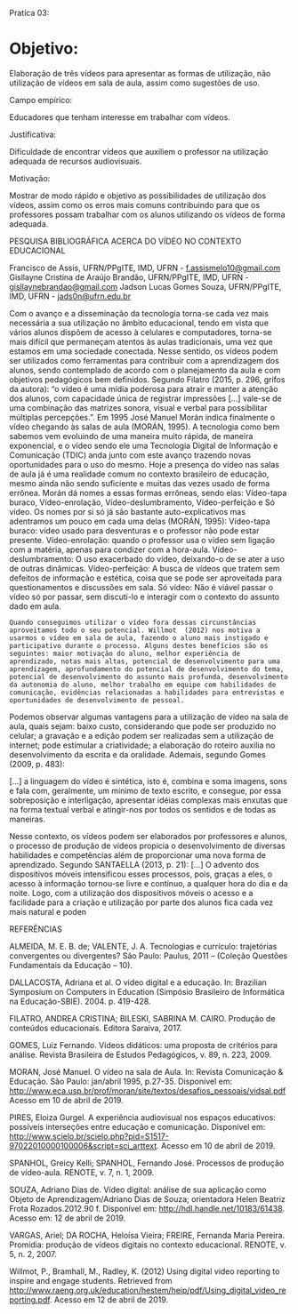 Pratíca 03:

# Objetivo:

Elaboração de três vídeos para apresentar as formas de utilização, não utilização de vídeos em sala de aula, assim como sugestões de uso.

Campo empírico:

Educadores que tenham interesse em trabalhar com vídeos.

Justificativa:

Dificuldade de encontrar vídeos que auxiliem o professor na utilização adequada de recursos audiovisuais.

Motivação:

Mostrar de modo rápido e objetivo as possibilidades de utilização dos vídeos, assim como os erros mais comuns contribuindo para que os professores possam trabalhar com os alunos utilizando os vídeos de forma adequada.

PESQUISA BIBLIOGRÁFICA ACERCA DO VÍDEO NO CONTEXTO EDUCACIONAL

Francisco de Assis, UFRN/PPgITE, IMD, UFRN -
f.assismelo10@gmail.com
Gisllayne Cristina de Araújo Brandão, UFRN/PPgITE, IMD, UFRN - gisllaynebrandao@gmail.com
Jadson Lucas Gomes Souza, UFRN/PPgITE, IMD, UFRN -
jads0n@ufrn.edu.br

	 	 	 	
Com o avanço e a disseminação da tecnologia torna-se cada vez mais necessária a sua utilização no âmbito educacional, tendo em vista que vários alunos dispõem de acesso à celulares e computadores, torna-se mais difícil que permaneçam atentos às aulas tradicionais, uma vez que estamos em uma sociedade conectada.
Nesse sentido, os vídeos podem ser utilizados como ferramentas para contribuir com a aprendizagem dos alunos, sendo contemplado de acordo com o planejamento da aula e com objetivos pedagógicos bem definidos. Segundo Filatro (2015, p. 296, grifos da autora): “o vídeo é uma mídia poderosa para atrair e manter a atenção dos alunos, com capacidade única de registrar impressões […] vale-se de uma combinação das matrizes sonora, visual e verbal para possibilitar múltiplas percepções.”.
Em 1995 José Manuel Morán indica finalmente o vídeo chegando às salas de aula (MORÁN, 1995). A tecnologia como bem sabemos vem evoluindo de uma maneira muito rápida, de maneira exponencial, e o vídeo sendo ele uma Tecnologia Digital de Informação e Comunicação (TDIC) anda junto com este avanço trazendo novas oportunidades para o uso do mesmo. Hoje a presença do vídeo nas salas de aula já é uma realidade comum no contexto brasileiro de educação, mesmo ainda não sendo suficiente e muitas das vezes usado de forma errônea.
Morán dá nomes a essas formas errôneas, sendo elas:  Vídeo-tapa buraco, Vídeo-enrolação, Vídeo-deslumbramento, Vídeo-perfeição e Só vídeo. Os nomes por si só já são bastante auto-explicativos mas adentramos um pouco em cada uma delas (MORÁN, 1995):
Vídeo-tapa buraco: vídeo usado para desventuras e o professor não pode estar presente.
Vídeo-enrolação: quando o professor usa o vídeo sem ligação com a matéria, apenas para condizer com a hora-aula.
Vídeo-deslumbramento: O uso exacerbado do vídeo, deixando-o de se ater a uso de outras dinâmicas.
Vídeo-perfeição: A busca de vídeos que tratem sem defeitos de informação e estética, coisa que se pode ser aproveitada para questionamentos e discussões em sala.
Só vídeo: Não é viável passar o vídeo só por passar, sem discuti-lo e interagir com o contexto do assunto dado em aula.

	Quando conseguimos utilizar o vídeo fora dessas circunstâncias aproveitamos todo o seu potencial. Willmot  (2012) nos motiva a usarmos o vídeo em sala de aula, fazendo o aluno mais instigado e participativo durante o processo. Alguns destes benefícios são os seguintes: maior motivação do aluno, melhor experiência de aprendizado, notas mais altas, potencial de desenvolvimento para uma aprendizagem, aprofundamento do potencial de desenvolvimento do tema, potencial de desenvolvimento do assunto mais profunda, desenvolvimento da autonomia do aluno, melhor trabalho em equipe com habilidades de comunicação, evidências relacionadas a habilidades para entrevistas e oportunidades de desenvolvimento de pessoal.
Podemos observar algumas vantagens para a utilização de vídeo na sala de aula, quais sejam: baixo custo, considerando que pode ser produzido no celular; a gravação e a edição podem ser realizadas sem a utilização de internet; pode estimular a criatividade; a elaboração do roteiro auxilia no desenvolvimento da escrita e da oralidade.
Ademais, segundo Gomes (2009, p. 483):

[…] a linguagem do vídeo é sintética, isto é, combina e soma imagens, sons e fala com, geralmente, um mínimo de texto escrito, e consegue, por essa sobreposição e interligação, apresentar idéias complexas mais enxutas que na forma textual verbal e atingir-nos por todos os sentidos e de todas as maneiras. 


Nesse contexto, os vídeos podem ser elaborados por professores e alunos, o processo de produção de vídeos propicia o desenvolvimento de diversas habilidades e competências além de proporcionar uma nova forma de aprendizado.
Segundo SANTAELLA (2013, p. 21):
[...] O advento dos dispositivos móveis intensificou esses processos, pois, graças a eles, o acesso à informação tornou-se livre e contínuo, a qualquer hora do dia e da noite.
	Logo, com a utilização dos dispositivos móveis o acesso e a facilidade para a criação e utilização por parte dos alunos fica cada vez mais natural e poden


	 	 	 	
REFERÊNCIAS

ALMEIDA, M. E. B. de; VALENTE, J. A. Tecnologias e currículo: trajetórias convergentes ou divergentes? São Paulo: Paulus, 2011 – (Coleção Questões Fundamentais da Educação – 10).

DALLACOSTA, Adriana et al. O vídeo digital e a educação. In: Brazilian Symposium on Computers in Education (Simpósio Brasileiro de Informática na Educação-SBIE). 2004. p. 419-428.

FILATRO, ANDREA CRISTINA; BILESKI, SABRINA M. CAIRO. Produção de conteúdos educacionais. Editora Saraiva, 2017.

GOMES, Luiz Fernando. Vídeos didáticos: uma proposta de critérios para análise. Revista Brasileira de Estudos Pedagógicos, v. 89, n. 223, 2009.

MORAN, José Manuel. O vídeo na sala de Aula. In: Revista Comunicação & Educação. São Paulo: jan/abril 1995, p.27-35. Disponível em: <http://www.eca.usp.br/prof/moran/site/textos/desafios_pessoais/vidsal.pdf> Acesso em 10 de abril de 2019.

PIRES, Eloiza Gurgel. A experiência audiovisual nos espaços educativos: possíveis interseções entre educação e comunicação. Disponível em: http://www.scielo.br/scielo.php?pid=S1517-97022010000100006&script=sci_arttext. Acesso em 10 de abril de 2019.

SPANHOL, Greicy Kelli; SPANHOL, Fernando José. Processos de produção de vídeo-aula. RENOTE, v. 7, n. 1, 2009.

SOUZA, Adriano Dias de. Vídeo digital: análise de sua aplicação como Objeto de Aprendizagem/Adriano Dias de Souza; orientadora Helen Beatriz Frota Rozados.2012.90 f. Disponível em: http://hdl.handle.net/10183/61438. Acesso em: 12 de abril de 2019.

VARGAS, Ariel; DA ROCHA, Heloísa Vieira; FREIRE, Fernanda Maria Pereira. Promídia: produção de vídeos digitais no contexto educacional. RENOTE, v. 5, n. 2, 2007.

Willmot, P., Bramhall, M., Radley, K. (2012) Using digital video reporting to inspire and engage students. Retrieved from http://www.raeng.org.uk/education/hestem/heip/pdf/Using_digital_video_reporting.pdf. Acesso em 12 de abril de 2019.



